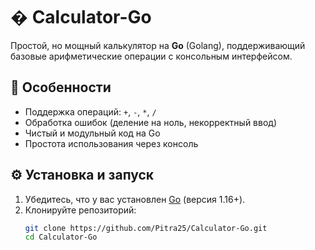 # � Calculator-Go  

Простой, но мощный калькулятор на **Go** (Golang), поддерживающий базовые арифметические операции с консольным интерфейсом.  

## 🚀 Особенности  
- Поддержка операций: `+`, `-`, `*`, `/`  
- Обработка ошибок (деление на ноль, некорректный ввод)  
- Чистый и модульный код на Go  
- Простота использования через консоль  

## ⚙️ Установка и запуск  
1. Убедитесь, что у вас установлен [Go](https://golang.org/dl/) (версия 1.16+).  
2. Клонируйте репозиторий:  
   ```bash
   git clone https://github.com/Pitra25/Calculator-Go.git
   cd Calculator-Go
